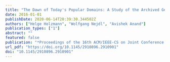 ```yaml
---
title: "The Dawn of Today's Popular Domains: A Study of the Archived German Web over 18 Years"
date: 2016-01-01
publishDate: 2020-06-14T20:39:30.344502Z
authors: ["Helge Holzmann", "Wolfgang Nejdl", "Avishek Anand"]
publication_types: ["1"]
abstract: ""
featured: false
publication: "*Proceedings of the 16th ACM/IEEE-CS on Joint Conference on Digital Libraries, JCDL 2016, Newark, NJ, USA, June 19 - 23, 2016*"
url_pdf: "https://doi.org/10.1145/2910896.2910901"
doi: "10.1145/2910896.2910901"
---
```


